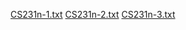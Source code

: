 [CS231n-1.txt](https://github.com/sunmin-lee99/Euron-AI-2021/files/6220152/CS231n-1.txt)
[CS231n-2.txt](https://github.com/sunmin-lee99/Euron-AI-2021/files/6220153/CS231n-2.txt)
[CS231n-3.txt](https://github.com/sunmin-lee99/Euron-AI-2021/files/6220153/CS231n-3.txt)
